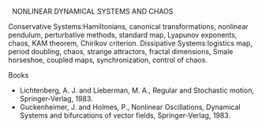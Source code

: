 ---
---
 
NONLINEAR DYNAMICAL SYSTEMS AND CHAOS

Conservative Systems:Hamiltonians, canonical transformations, nonlinear
pendulum, perturbative methods, standard map, Lyapunov exponents, chaos, KAM
theorem, Chirikov criterion.
Dissipative Systems:logistics map, period doubling, chaos, strange attractors,
fractal dimensions, Smale horseshoe, coupled maps, synchronization, control of
chaos.

Books

* Lichtenberg, A. J. and Lieberman, M. A., Regular and Stochastic motion,
  Springer-Verlag, 1983.
* Guckenheimer, J. and Holmes, P., Nonlinear Oscillations, Dynamical Systems
  and bifurcations of vector fields, Springer-Verlag, 1983.

